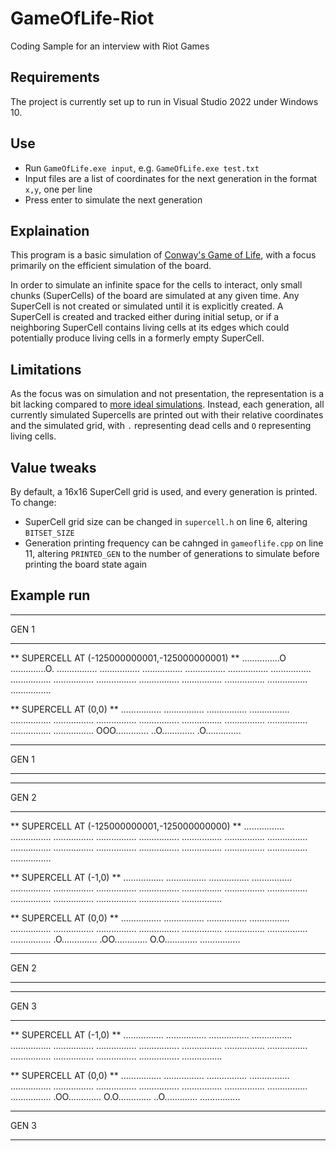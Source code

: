 # GameOfLife-Riot
Coding Sample for an interview with Riot Games


## Requirements
The project is currently set up to run in Visual Studio 2022 under Windows 10.


## Use
* Run `GameOfLife.exe input`, e.g. `GameOfLife.exe test.txt`
* Input files are a list of coordinates for the next generation in the format `x,y`, one per line
* Press enter to simulate the next generation


## Explaination
This program is a basic simulation of [Conway's Game of Life](https://en.wikipedia.org/wiki/Conway%27s_Game_of_Life), with a focus primarily on the efficient simulation of the board.

In order to simulate an infinite space for the cells to interact, only small chunks (SuperCells) of the board are simulated at any given time. Any SuperCell is not created or simulated until it is explicitly created. A SuperCell is created and tracked either during initial setup, or if a neighboring SuperCell contains living cells at its edges which could potentially produce living cells in a formerly empty SuperCell.


## Limitations
As the focus was on simulation and not presentation, the representation is a bit lacking compared to [more ideal simulations](https://playgameoflife.com/). Instead, each generation, all currently simulated Supercells are printed out with their relative coordinates and the simulated grid, with `.` representing dead cells and `O` representing living cells.


## Value tweaks
By default, a 16x16 SuperCell grid is used, and every generation is printed. To change:
* SuperCell grid size can be changed in `supercell.h` on line 6, altering `BITSET_SIZE`
* Generation printing frequency can be cahnged in `gameoflife.cpp` on line 11, altering `PRINTED_GEN` to the number of generations to simulate before printing the board state again


## Example run
******************************************************************
GEN 1
******************************************************************
** SUPERCELL AT (-125000000001,-125000000001) **
...............O
..............O.
................
................
................
................
................
................
................
................
................
................
................
................
................
................

** SUPERCELL AT (0,0) **
................
................
................
................
................
................
................
................
................
................
................
................
................
OOO.............
..O.............
.O..............

******************************************************************
GEN 1
******************************************************************



******************************************************************
GEN 2
******************************************************************
** SUPERCELL AT (-125000000001,-125000000000) **
................
................
................
................
................
................
................
................
................
................
................
................
................
................
................
................

** SUPERCELL AT (-1,0) **
................
................
................
................
................
................
................
................
................
................
................
................
................
................
................
................

** SUPERCELL AT (0,0) **
................
................
................
................
................
................
................
................
................
................
................
................
.O..............
.OO.............
O.O.............
................

******************************************************************
GEN 2
******************************************************************


******************************************************************
GEN 3
******************************************************************
** SUPERCELL AT (-1,0) **
................
................
................
................
................
................
................
................
................
................
................
................
................
................
................
................

** SUPERCELL AT (0,0) **
................
................
................
................
................
................
................
................
................
................
................
................
.OO.............
O.O.............
..O.............
................

******************************************************************
GEN 3
******************************************************************